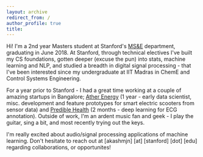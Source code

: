 ```yaml
---
layout: archive
redirect_from: /
author_profile: true
title: 
---
```


<!-- <img src="/images/IDPhotoFull.jpg" class="user-image" alt="My Profile Photo">  -->

Hi! I'm a 2nd year Masters student at Stanford's [MS&E](https://msande.stanford.edu) department, graduating in June 2018. At Stanford, through technical electives I've built my CS foundations, gotten deeper (excuse the pun) into stats, machine learning and NLP, and studied a breadth in digital signal processing - that I've been interested since my undergraduate at IIT Madras in ChemE and Control Systems Engineering. 

For a year prior to Stanford - I had a great time working at a couple of amazing startups in Bangalore; [Ather Energy](https://akashmjn.github.io/workprojects/atherenergy/) (1 year - early data scientist, misc. development and feature prototypes for smart electric scooters from sensor data) and [Predible Health](https://akashmjn.github.io/workprojects/predible/) (2 months - deep learning for ECG annotation). Outside of work, I'm an ardent music fan and geek - I play the guitar, sing a bit, and most recently trying out the keys.

I'm really excited about audio/signal processing applications of machine learning. Don't hesitate to reach out at [akashmjn] [at] [stanford] [dot] [edu] regarding collaborations, or opportunites! 
